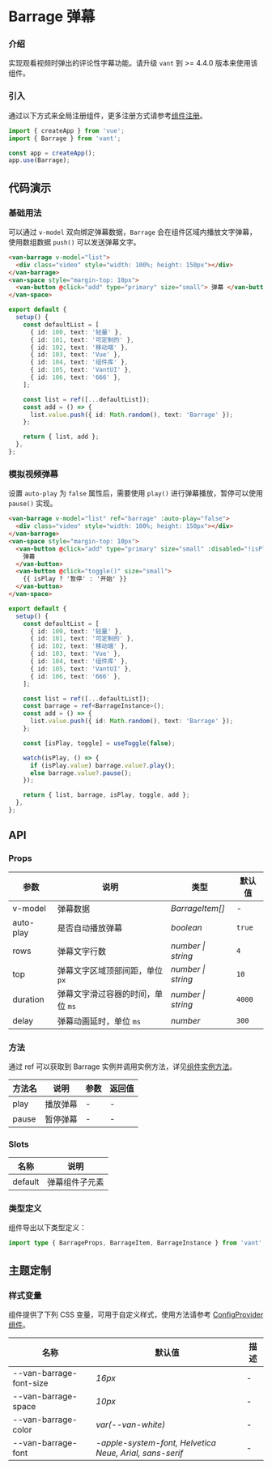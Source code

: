 # Barrage 弹幕

### 介绍

实现观看视频时弹出的评论性字幕功能。请升级 `vant` 到 >= 4.4.0 版本来使用该组件。

### 引入

通过以下方式来全局注册组件，更多注册方式请参考[组件注册](#/zh-CN/advanced-usage#zu-jian-zhu-ce)。

```js
import { createApp } from 'vue';
import { Barrage } from 'vant';

const app = createApp();
app.use(Barrage);
```

## 代码演示

### 基础用法

可以通过 `v-model` 双向绑定弹幕数据，`Barrage` 会在组件区域内播放文字弹幕，使用数组数据 `push()` 可以发送弹幕文字。

```html
<van-barrage v-model="list">
  <div class="video" style="width: 100%; height: 150px"></div>
</van-barrage>
<van-space style="margin-top: 10px">
  <van-button @click="add" type="primary" size="small"> 弹幕 </van-button>
</van-space>
```

```ts
export default {
  setup() {
    const defaultList = [
      { id: 100, text: '轻量' },
      { id: 101, text: '可定制的' },
      { id: 102, text: '移动端' },
      { id: 103, text: 'Vue' },
      { id: 104, text: '组件库' },
      { id: 105, text: 'VantUI' },
      { id: 106, text: '666' },
    ];

    const list = ref([...defaultList]);
    const add = () => {
      list.value.push({ id: Math.random(), text: 'Barrage' });
    };

    return { list, add };
  },
};
```

### 模拟视频弹幕

设置 `auto-play` 为 `false` 属性后，需要使用 `play()` 进行弹幕播放，暂停可以使用 `pause()` 实现。

```html
<van-barrage v-model="list" ref="barrage" :auto-play="false">
  <div class="video" style="width: 100%; height: 150px"></div>
</van-barrage>
<van-space style="margin-top: 10px">
  <van-button @click="add" type="primary" size="small" :disabled="!isPlay">
    弹幕
  </van-button>
  <van-button @click="toggle()" size="small">
    {{ isPlay ? '暂停' : '开始' }}
  </van-button>
</van-space>
```

```ts
export default {
  setup() {
    const defaultList = [
      { id: 100, text: '轻量' },
      { id: 101, text: '可定制的' },
      { id: 102, text: '移动端' },
      { id: 103, text: 'Vue' },
      { id: 104, text: '组件库' },
      { id: 105, text: 'VantUI' },
      { id: 106, text: '666' },
    ];

    const list = ref([...defaultList]);
    const barrage = ref<BarrageInstance>();
    const add = () => {
      list.value.push({ id: Math.random(), text: 'Barrage' });
    };

    const [isPlay, toggle] = useToggle(false);

    watch(isPlay, () => {
      if (isPlay.value) barrage.value?.play();
      else barrage.value?.pause();
    });

    return { list, barrage, isPlay, toggle, add };
  },
};
```

## API

### Props

| 参数      | 说明                              | 类型               | 默认值 |
| --------- | --------------------------------- | ------------------ | ------ |
| v-model   | 弹幕数据                          | _BarrageItem[]_    | -      |
| auto-play | 是否自动播放弹幕                  | _boolean_          | `true` |
| rows      | 弹幕文字行数                      | _number \| string_ | `4`    |
| top       | 弹幕文字区域顶部间距，单位 `px`   | _number \| string_ | `10`   |
| duration  | 弹幕文字滑过容器的时间，单位 `ms` | _number \| string_ | `4000` |
| delay     | 弹幕动画延时，单位 `ms`           | _number_           | `300`  |

### 方法

通过 ref 可以获取到 Barrage 实例并调用实例方法，详见[组件实例方法](#/zh-CN/advanced-usage#zu-jian-shi-li-fang-fa)。

| 方法名 | 说明     | 参数 | 返回值 |
| ------ | -------- | ---- | ------ |
| play   | 播放弹幕 | -    | -      |
| pause  | 暂停弹幕 | -    | -      |

### Slots

| 名称    | 说明           |
| ------- | -------------- |
| default | 弹幕组件子元素 |

### 类型定义

组件导出以下类型定义：

```ts
import type { BarrageProps, BarrageItem, BarrageInstance } from 'vant';
```

## 主题定制

### 样式变量

组件提供了下列 CSS 变量，可用于自定义样式，使用方法请参考 [ConfigProvider 组件](#/zh-CN/config-provider)。

| 名称 | 默认值 | 描述 |
| --- | --- | --- |
| --van-barrage-font-size | _16px_ | - |
| --van-barrage-space | _10px_ | - |
| --van-barrage-color | _var(--van-white)_ | - |
| --van-barrage-font | _-apple-system-font, Helvetica Neue, Arial, sans-serif_ | - |
